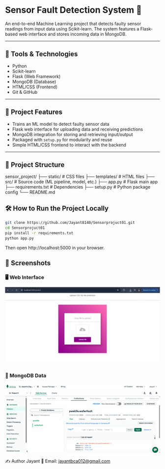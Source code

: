 # Sensor Fault Detection System 🚨

An end-to-end Machine Learning project that detects faulty sensor readings from input data using Scikit-learn. The system features a Flask-based web interface and stores incoming data in MongoDB.

---

## 🔧 Tools & Technologies

- Python  
- Scikit-learn  
- Flask (Web Framework)  
- MongoDB (Database)  
- HTML/CSS (Frontend)  
- Git & GitHub  

---

## 🚀 Project Features

- Trains an ML model to detect faulty sensor data  
- Flask web interface for uploading data and receiving predictions  
- MongoDB integration for storing and retrieving input/output  
- Packaged with `setup.py` for modularity and reuse  
- Simple HTML/CSS frontend to interact with the backend  

---

## 📁 Project Structure


sensor_project/
├── static/ # CSS files
├── templates/ # HTML files
├── src/ # Source code (ML pipeline, model, etc.)
├── app.py # Flask main app
├── requirements.txt # Dependencies
├── setup.py # Python package config
└── README.md

## 🛠️ How to Run the Project Locally
```bash
git clone https://github.com/Jayant8140/Sensorprojuct01.git
cd Sensorprojuct01
pip install -r requirements.txt
python app.py
```


Then open http://localhost:5000 in your browser.

## 📸 Screenshots

### 🖥️ Web Interface
![Web Interface](Images/Front_Interface.png)

### 📂 MongoDB Data
![MongoDB Data](Images/Mongo_DB_Interface.png)

✍️ Author
Jayant
📧 Email: jayantbca012@gmail.com
